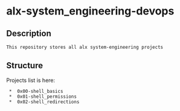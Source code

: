 # alx-system_engineering-devops

## Description
    This repository stores all alx system-engineering projects
    
## Structure
   Projects list is here:
   
     *  0x00-shell_basics
     *  0x01-shell_permissions
     *  0x02-shell_redirections
